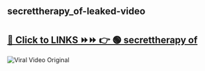 
 ## secrettherapy_of-leaked-video 

# <h2><a href="https://clipsfans.com/secrettherapy_of&ref=git">🔗 Click to LINKS ⏩⏩ 👉 🟢 secrettherapy of </a></h2>

<a href="https://clipsfans.com/secrettherapy_of&ref=git" rel="nofollow" data-target="animated-image.originalLink"><img src="https://i.ibb.co.com/xMMVF88/686577567.gif" alt="Viral Video Original" style="max-width: 100%; display: inline-block;" data-target="animated-image.originalImage"></a>
